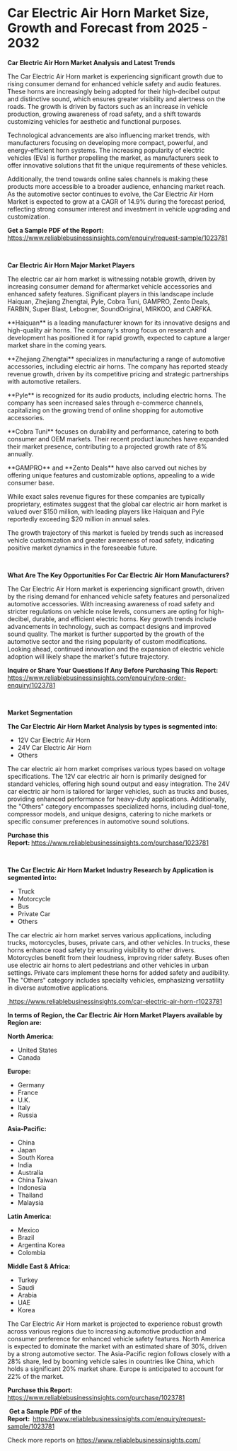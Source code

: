 <p><h1>Car Electric Air Horn Market Size, Growth and Forecast from 2025 - 2032</h1></p><p><strong>Car Electric Air Horn Market Analysis and Latest Trends</strong></p>
<p><p>The Car Electric Air Horn market is experiencing significant growth due to rising consumer demand for enhanced vehicle safety and audio features. These horns are increasingly being adopted for their high-decibel output and distinctive sound, which ensures greater visibility and alertness on the roads. The growth is driven by factors such as an increase in vehicle production, growing awareness of road safety, and a shift towards customizing vehicles for aesthetic and functional purposes.</p><p>Technological advancements are also influencing market trends, with manufacturers focusing on developing more compact, powerful, and energy-efficient horn systems. The increasing popularity of electric vehicles (EVs) is further propelling the market, as manufacturers seek to offer innovative solutions that fit the unique requirements of these vehicles. </p><p>Additionally, the trend towards online sales channels is making these products more accessible to a broader audience, enhancing market reach. As the automotive sector continues to evolve, the Car Electric Air Horn Market is expected to grow at a CAGR of 14.9% during the forecast period, reflecting strong consumer interest and investment in vehicle upgrading and customization.</p></p>
<p><strong>Get a Sample PDF of the Report:&nbsp;</strong> <a href="https://www.reliablebusinessinsights.com/enquiry/request-sample/1023781?utm_campaign=3035&utm_medium=2&utm_source=Github&utm_content=ia&utm_term=07032025&utm_id=car-electric-air-horn">https://www.reliablebusinessinsights.com/enquiry/request-sample/1023781</a></p>
<p>&nbsp;</p>
<p><strong>Car Electric Air Horn Major Market Players</strong></p>
<p><p>The electric car air horn market is witnessing notable growth, driven by increasing consumer demand for aftermarket vehicle accessories and enhanced safety features. Significant players in this landscape include Haiquan, Zhejiang Zhengtai, Pyle, Cobra Tuni, GAMPRO, Zento Deals, FARBIN, Super Blast, Lebogner, SoundOriginal, MIRKOO, and CARFKA.</p><p>**Haiquan** is a leading manufacturer known for its innovative designs and high-quality air horns. The company's strong focus on research and development has positioned it for rapid growth, expected to capture a larger market share in the coming years. </p><p>**Zhejiang Zhengtai** specializes in manufacturing a range of automotive accessories, including electric air horns. The company has reported steady revenue growth, driven by its competitive pricing and strategic partnerships with automotive retailers.</p><p>**Pyle** is recognized for its audio products, including electric horns. The company has seen increased sales through e-commerce channels, capitalizing on the growing trend of online shopping for automotive accessories. </p><p>**Cobra Tuni** focuses on durability and performance, catering to both consumer and OEM markets. Their recent product launches have expanded their market presence, contributing to a projected growth rate of 8% annually.</p><p>**GAMPRO** and **Zento Deals** have also carved out niches by offering unique features and customizable options, appealing to a wide consumer base. </p><p>While exact sales revenue figures for these companies are typically proprietary, estimates suggest that the global car electric air horn market is valued over $150 million, with leading players like Haiquan and Pyle reportedly exceeding $20 million in annual sales. </p><p>The growth trajectory of this market is fueled by trends such as increased vehicle customization and greater awareness of road safety, indicating positive market dynamics in the foreseeable future.</p></p>
<p>&nbsp;</p>
<p><strong>What Are The Key Opportunities For Car Electric Air Horn Manufacturers?</strong></p>
<p><p>The Car Electric Air Horn market is experiencing significant growth, driven by the rising demand for enhanced vehicle safety features and personalized automotive accessories. With increasing awareness of road safety and stricter regulations on vehicle noise levels, consumers are opting for high-decibel, durable, and efficient electric horns. Key growth trends include advancements in technology, such as compact designs and improved sound quality. The market is further supported by the growth of the automotive sector and the rising popularity of custom modifications. Looking ahead, continued innovation and the expansion of electric vehicle adoption will likely shape the market's future trajectory.</p></p>
<p><strong>Inquire or Share Your Questions If Any Before Purchasing This Report:</strong> <a href="https://www.reliablebusinessinsights.com/enquiry/pre-order-enquiry/1023781?utm_campaign=3035&utm_medium=2&utm_source=Github&utm_content=ia&utm_term=07032025&utm_id=car-electric-air-horn">https://www.reliablebusinessinsights.com/enquiry/pre-order-enquiry/1023781</a></p>
<p>&nbsp;</p>
<p><strong>Market Segmentation</strong></p>
<p><strong>The Car Electric Air Horn Market Analysis by types is segmented into:</strong></p>
<p><ul><li>12V Car Electric Air Horn</li><li>24V Car Electric Air Horn</li><li>Others</li></ul></p>
<p><p>The car electric air horn market comprises various types based on voltage specifications. The 12V car electric air horn is primarily designed for standard vehicles, offering high sound output and easy integration. The 24V car electric air horn is tailored for larger vehicles, such as trucks and buses, providing enhanced performance for heavy-duty applications. Additionally, the "Others" category encompasses specialized horns, including dual-tone, compressor models, and unique designs, catering to niche markets or specific consumer preferences in automotive sound solutions.</p></p>
<p><strong>Purchase this Report:&nbsp;</strong><a href="https://www.reliablebusinessinsights.com/purchase/1023781?utm_campaign=3035&utm_medium=2&utm_source=Github&utm_content=ia&utm_term=07032025&utm_id=car-electric-air-horn">https://www.reliablebusinessinsights.com/purchase/1023781</a></p>
<p>&nbsp;</p>
<p><strong>The Car Electric Air Horn Market Industry Research by Application is segmented into:</strong></p>
<p><ul><li>Truck</li><li>Motorcycle</li><li>Bus</li><li>Private Car</li><li>Others</li></ul></p>
<p><p>The car electric air horn market serves various applications, including trucks, motorcycles, buses, private cars, and other vehicles. In trucks, these horns enhance road safety by ensuring visibility to other drivers. Motorcycles benefit from their loudness, improving rider safety. Buses often use electric air horns to alert pedestrians and other vehicles in urban settings. Private cars implement these horns for added safety and audibility. The "Others" category includes specialty vehicles, emphasizing versatility in diverse automotive applications.</p></p>
<p><a href="https://www.reliablebusinessinsights.com/car-electric-air-horn-r1023781?utm_campaign=3035&utm_medium=2&utm_source=Github&utm_content=ia&utm_term=07032025&utm_id=car-electric-air-horn">&nbsp;https://www.reliablebusinessinsights.com/car-electric-air-horn-r1023781</a></p>
<p><strong>In terms of Region, the Car Electric Air Horn Market Players available by Region are:</strong></p>
<p>
    <p> <strong> North America: </strong>
        <ul>
            <li>United States</li>
            <li>Canada</li>
        </ul>
        </p> 
    <p> <strong> Europe: </strong>
        <ul>
            <li>Germany</li>
            <li>France</li>
            <li>U.K.</li>
            <li>Italy</li>
            <li>Russia</li>
        </ul>
        </p> 
    <p> <strong> Asia-Pacific: </strong>
        <ul>
            <li>China</li>
            <li>Japan</li>
            <li>South Korea</li>
            <li>India</li>
            <li>Australia</li>
            <li>China Taiwan</li>
            <li>Indonesia</li>
            <li>Thailand</li>
            <li>Malaysia</li>
        </ul>
        </p> 
    <p> <strong> Latin America: </strong>
        <ul>
            <li>Mexico</li>
            <li>Brazil</li>
            <li>Argentina Korea</li>
            <li>Colombia</li>
        </ul>
        </p> 
    <p> <strong> Middle East & Africa: </strong>
        <ul>
            <li>Turkey</li>
            <li>Saudi</li>
            <li>Arabia</li>
            <li>UAE</li>
            <li>Korea</li>
        </ul>
    </p>
    </p>
<p><p>The Car Electric Air Horn market is projected to experience robust growth across various regions due to increasing automotive production and consumer preference for enhanced vehicle safety features. North America is expected to dominate the market with an estimated share of 30%, driven by a strong automotive sector. The Asia-Pacific region follows closely with a 28% share, led by booming vehicle sales in countries like China, which holds a significant 20% market share. Europe is anticipated to account for 22% of the market.</p></p>
<p><strong>Purchase this Report: </strong><a href="https://www.reliablebusinessinsights.com/purchase/1023781?utm_campaign=3035&utm_medium=2&utm_source=Github&utm_content=ia&utm_term=07032025&utm_id=car-electric-air-horn">https://www.reliablebusinessinsights.com/purchase/1023781</a></p>
<p>&nbsp;<strong>Get a Sample PDF of the Report:&nbsp;&nbsp;</strong><a href="https://www.reliablebusinessinsights.com/enquiry/request-sample/1023781?utm_campaign=3035&utm_medium=2&utm_source=Github&utm_content=ia&utm_term=07032025&utm_id=car-electric-air-horn">https://www.reliablebusinessinsights.com/enquiry/request-sample/1023781</a></p>
<p><strong></strong></p>
<p>Check more reports on <a href="https://www.reliablebusinessinsights.com/?utm_campaign=3035&utm_medium=2&utm_source=Github&utm_content=ia&utm_term=07032025&utm_id=car-electric-air-horn">https://www.reliablebusinessinsights.com/</a></p>